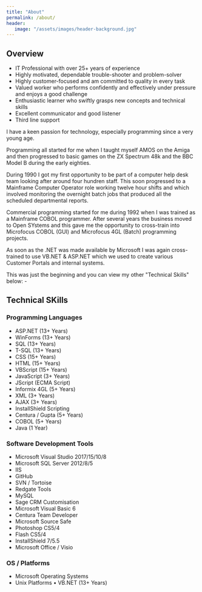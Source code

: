 ```yaml
---
title: "About"
permalink: /about/
header: 
   image: "/assets/images/header-background.jpg"
---
```


<h2>Overview</h2>
<ul>
  <li>IT Professional with over 25+ years of experience</li>
  <li>Highly motivated, dependable trouble-shooter and problem-solver</li>
  <li>Highly customer-focused and am committed to quality in every task</li>
  <li>Valued worker who performs confidently and effectively under pressure and enjoys a good challenge</li>
  <li>Enthusiastic learner who swiftly grasps new concepts and technical skills</li>
  <li>Excellent communicator and good listener</li>
  <li>Third line support</li>
</ul>

<p>I have a keen passion for technology, especially programming since a very young age.</p>
<p>Programming all started for me when I taught myself AMOS on the Amiga and then progressed to basic games on the ZX Spectrum 48k and the BBC Model B during the early eighties.</p>
<p>During 1990 I got my first opportunity to be part of a computer help desk team looking after around four hundren staff. This soon progressed to a Mainframe Computer Operator role working twelve hour shifts and which involved monitoring the overnight batch jobs that produced all the scheduled departmental reports.</p>
<p>Commercial programming started for me during 1992 when I was trained as a Mainframe COBOL programmer. After several years the business moved to Open SYstems and this gave me the opportunity to cross-train into Microfocus COBOL (GUI) and Microfocus 4GL (Batch) programming projects.</p>
<p>As soon as the .NET was made available by Microsoft I was again cross-trained to use VB.NET & ASP.NET which we used to create various Customer Portals and internal systems.</p>
<p>This was just the beginning and you can view my other "Technical Skills" below: -</p>

<h2>Technical SKills</h2>
<h3>Programming Languages</h3>
<ul>
  <li>ASP.NET (13+ Years)</li>
  <li>WinForms (13+ Years)</li>
  <li>SQL (13+ Years)</li>
  <li>T-SQL (13+ Years)</li>
  <li>CSS (15+ Years)</li>
  <li>HTML (15+ Years)</li>
  <li>VBScript (15+ Years)</li>
  <li>JavaScript (3+ Years)</li>
  <li>JScript (ECMA Script)</li>
  <li>Informix 4GL (5+ Years)</li>
  <li>XML (3+ Years)</li>
  <li>AJAX (3+ Years)</li>
  <li>InstallShield Scripting</li>
  <li>Centura / Gupta (5+ Years)</li>
  <li>COBOL (5+ Years)</li>
  <li>Java (1 Year)</li>
</ul>

<h3>Software Development Tools</h3>
<ul>
  <li>Microsoft Visual Studio 2017/15/10/8</li>
  <li>Microsoft SQL Server 2012/8/5</li>
  <li>IIS</li>
  <li>GitHub</li>
  <li>SVN / Tortoise</li>
  <li>Redgate Tools</li>
  <li>MySQL</li>
  <li>Sage CRM Customisation</li>
  <li>Microsoft Visual Basic 6</li>
  <li>Centura Team Developer</li>
  <li>Microsoft Source Safe</li>
  <li>Photoshop CS5/4</li>
  <li>Flash CS5/4</li>
  <li>InstallShield 7/5.5</li>  
  <li>Microsoft Office / Visio</li>  
</ul>

<h3>OS / Platforms</h3>
<ul>
  <li>Microsoft Operating Systems</li>
  <li>Unix Platforms	•	VB.NET (13+ Years)</li>
</ul>

